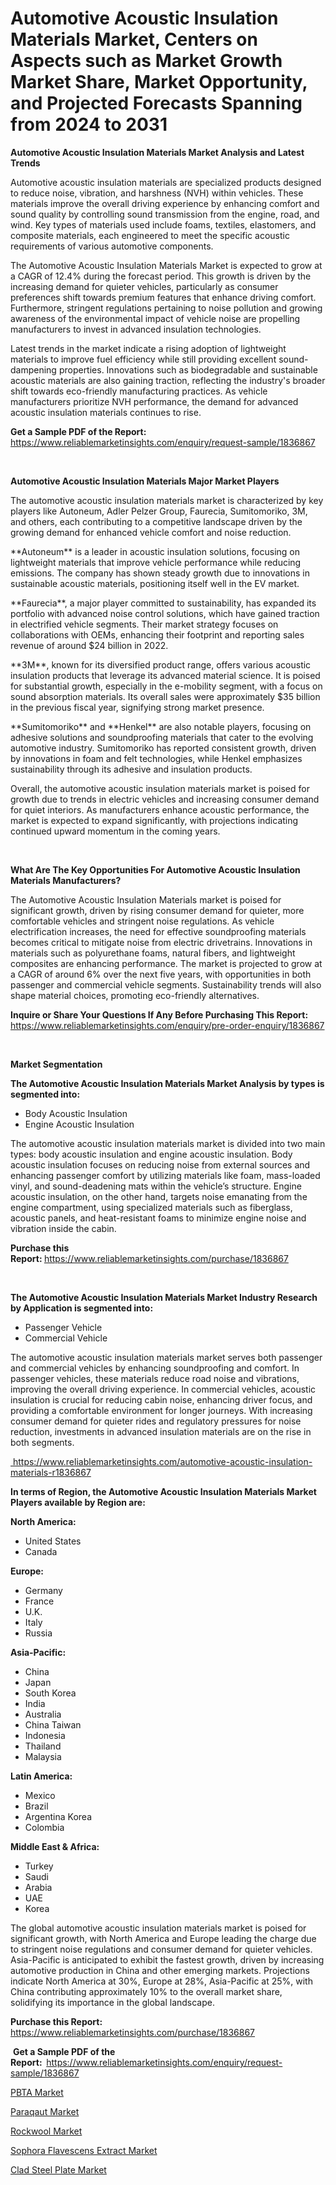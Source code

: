 <p><h1>Automotive Acoustic Insulation Materials Market, Centers on Aspects such as Market Growth Market Share, Market Opportunity, and Projected Forecasts Spanning from 2024 to 2031</h1></p><p><strong>Automotive Acoustic Insulation Materials Market Analysis and Latest Trends</strong></p>
<p><p>Automotive acoustic insulation materials are specialized products designed to reduce noise, vibration, and harshness (NVH) within vehicles. These materials improve the overall driving experience by enhancing comfort and sound quality by controlling sound transmission from the engine, road, and wind. Key types of materials used include foams, textiles, elastomers, and composite materials, each engineered to meet the specific acoustic requirements of various automotive components.</p><p>The Automotive Acoustic Insulation Materials Market is expected to grow at a CAGR of 12.4% during the forecast period. This growth is driven by the increasing demand for quieter vehicles, particularly as consumer preferences shift towards premium features that enhance driving comfort. Furthermore, stringent regulations pertaining to noise pollution and growing awareness of the environmental impact of vehicle noise are propelling manufacturers to invest in advanced insulation technologies. </p><p>Latest trends in the market indicate a rising adoption of lightweight materials to improve fuel efficiency while still providing excellent sound-dampening properties. Innovations such as biodegradable and sustainable acoustic materials are also gaining traction, reflecting the industry's broader shift towards eco-friendly manufacturing practices. As vehicle manufacturers prioritize NVH performance, the demand for advanced acoustic insulation materials continues to rise.</p></p>
<p><strong>Get a Sample PDF of the Report:&nbsp;</strong> <a href="https://www.reliablemarketinsights.com/enquiry/request-sample/1836867?utm_campaign=1580&utm_medium=2&utm_source=Github&utm_content=ia&utm_term=16102024&utm_id=automotive-acoustic-insulation-materials">https://www.reliablemarketinsights.com/enquiry/request-sample/1836867</a></p>
<p>&nbsp;</p>
<p><strong>Automotive Acoustic Insulation Materials Major Market Players</strong></p>
<p><p>The automotive acoustic insulation materials market is characterized by key players like Autoneum, Adler Pelzer Group, Faurecia, Sumitomoriko, 3M, and others, each contributing to a competitive landscape driven by the growing demand for enhanced vehicle comfort and noise reduction.</p><p>**Autoneum** is a leader in acoustic insulation solutions, focusing on lightweight materials that improve vehicle performance while reducing emissions. The company has shown steady growth due to innovations in sustainable acoustic materials, positioning itself well in the EV market.</p><p>**Faurecia**, a major player committed to sustainability, has expanded its portfolio with advanced noise control solutions, which have gained traction in electrified vehicle segments. Their market strategy focuses on collaborations with OEMs, enhancing their footprint and reporting sales revenue of around $24 billion in 2022.</p><p>**3M**, known for its diversified product range, offers various acoustic insulation products that leverage its advanced material science. It is poised for substantial growth, especially in the e-mobility segment, with a focus on sound absorption materials. Its overall sales were approximately $35 billion in the previous fiscal year, signifying strong market presence.</p><p>**Sumitomoriko** and **Henkel** are also notable players, focusing on adhesive solutions and soundproofing materials that cater to the evolving automotive industry. Sumitomoriko has reported consistent growth, driven by innovations in foam and felt technologies, while Henkel emphasizes sustainability through its adhesive and insulation products.</p><p>Overall, the automotive acoustic insulation materials market is poised for growth due to trends in electric vehicles and increasing consumer demand for quiet interiors. As manufacturers enhance acoustic performance, the market is expected to expand significantly, with projections indicating continued upward momentum in the coming years.</p></p>
<p>&nbsp;</p>
<p><strong>What Are The Key Opportunities For Automotive Acoustic Insulation Materials Manufacturers?</strong></p>
<p><p>The Automotive Acoustic Insulation Materials market is poised for significant growth, driven by rising consumer demand for quieter, more comfortable vehicles and stringent noise regulations. As vehicle electrification increases, the need for effective soundproofing materials becomes critical to mitigate noise from electric drivetrains. Innovations in materials such as polyurethane foams, natural fibers, and lightweight composites are enhancing performance. The market is projected to grow at a CAGR of around 6% over the next five years, with opportunities in both passenger and commercial vehicle segments. Sustainability trends will also shape material choices, promoting eco-friendly alternatives.</p></p>
<p><strong>Inquire or Share Your Questions If Any Before Purchasing This Report:</strong> <a href="https://www.reliablemarketinsights.com/enquiry/pre-order-enquiry/1836867?utm_campaign=1580&utm_medium=2&utm_source=Github&utm_content=ia&utm_term=16102024&utm_id=automotive-acoustic-insulation-materials">https://www.reliablemarketinsights.com/enquiry/pre-order-enquiry/1836867</a></p>
<p>&nbsp;</p>
<p><strong>Market Segmentation</strong></p>
<p><strong>The Automotive Acoustic Insulation Materials Market Analysis by types is segmented into:</strong></p>
<p><ul><li>Body Acoustic Insulation</li><li>Engine Acoustic Insulation</li></ul></p>
<p><p>The automotive acoustic insulation materials market is divided into two main types: body acoustic insulation and engine acoustic insulation. Body acoustic insulation focuses on reducing noise from external sources and enhancing passenger comfort by utilizing materials like foam, mass-loaded vinyl, and sound-deadening mats within the vehicle’s structure. Engine acoustic insulation, on the other hand, targets noise emanating from the engine compartment, using specialized materials such as fiberglass, acoustic panels, and heat-resistant foams to minimize engine noise and vibration inside the cabin.</p></p>
<p><strong>Purchase this Report:&nbsp;</strong><a href="https://www.reliablemarketinsights.com/purchase/1836867?utm_campaign=1580&utm_medium=2&utm_source=Github&utm_content=ia&utm_term=16102024&utm_id=automotive-acoustic-insulation-materials">https://www.reliablemarketinsights.com/purchase/1836867</a></p>
<p>&nbsp;</p>
<p><strong>The Automotive Acoustic Insulation Materials Market Industry Research by Application is segmented into:</strong></p>
<p><ul><li>Passenger Vehicle</li><li>Commercial Vehicle</li></ul></p>
<p><p>The automotive acoustic insulation materials market serves both passenger and commercial vehicles by enhancing soundproofing and comfort. In passenger vehicles, these materials reduce road noise and vibrations, improving the overall driving experience. In commercial vehicles, acoustic insulation is crucial for reducing cabin noise, enhancing driver focus, and providing a comfortable environment for longer journeys. With increasing consumer demand for quieter rides and regulatory pressures for noise reduction, investments in advanced insulation materials are on the rise in both segments.</p></p>
<p><a href="https://www.reliablemarketinsights.com/automotive-acoustic-insulation-materials-r1836867?utm_campaign=1580&utm_medium=2&utm_source=Github&utm_content=ia&utm_term=16102024&utm_id=automotive-acoustic-insulation-materials">&nbsp;https://www.reliablemarketinsights.com/automotive-acoustic-insulation-materials-r1836867</a></p>
<p><strong>In terms of Region, the Automotive Acoustic Insulation Materials Market Players available by Region are:</strong></p>
<p>
    <p> <strong> North America: </strong>
        <ul>
            <li>United States</li>
            <li>Canada</li>
        </ul>
        </p> 
    <p> <strong> Europe: </strong>
        <ul>
            <li>Germany</li>
            <li>France</li>
            <li>U.K.</li>
            <li>Italy</li>
            <li>Russia</li>
        </ul>
        </p> 
    <p> <strong> Asia-Pacific: </strong>
        <ul>
            <li>China</li>
            <li>Japan</li>
            <li>South Korea</li>
            <li>India</li>
            <li>Australia</li>
            <li>China Taiwan</li>
            <li>Indonesia</li>
            <li>Thailand</li>
            <li>Malaysia</li>
        </ul>
        </p> 
    <p> <strong> Latin America: </strong>
        <ul>
            <li>Mexico</li>
            <li>Brazil</li>
            <li>Argentina Korea</li>
            <li>Colombia</li>
        </ul>
        </p> 
    <p> <strong> Middle East & Africa: </strong>
        <ul>
            <li>Turkey</li>
            <li>Saudi</li>
            <li>Arabia</li>
            <li>UAE</li>
            <li>Korea</li>
        </ul>
    </p>
    </p>
<p><p>The global automotive acoustic insulation materials market is poised for significant growth, with North America and Europe leading the charge due to stringent noise regulations and consumer demand for quieter vehicles. Asia-Pacific is anticipated to exhibit the fastest growth, driven by increasing automotive production in China and other emerging markets. Projections indicate North America at 30%, Europe at 28%, Asia-Pacific at 25%, with China contributing approximately 10% to the overall market share, solidifying its importance in the global landscape.</p></p>
<p><strong>Purchase this Report: </strong><a href="https://www.reliablemarketinsights.com/purchase/1836867?utm_campaign=1580&utm_medium=2&utm_source=Github&utm_content=ia&utm_term=16102024&utm_id=automotive-acoustic-insulation-materials">https://www.reliablemarketinsights.com/purchase/1836867</a></p>
<p>&nbsp;<strong>Get a Sample PDF of the Report:&nbsp;&nbsp;</strong><a href="https://www.reliablemarketinsights.com/enquiry/request-sample/1836867?utm_campaign=1580&utm_medium=2&utm_source=Github&utm_content=ia&utm_term=16102024&utm_id=automotive-acoustic-insulation-materials">https://www.reliablemarketinsights.com/enquiry/request-sample/1836867</a></p>
<p><strong></strong></p>
<p><p><a href="https://www.linkedin.com/pulse/pbta-value-chain-analysis-from-raw-materials-end-user-applications-kgcrc?utm_campaign=1580&utm_medium=2&utm_source=Github&utm_content=ia&utm_term=16102024&utm_id=automotive-acoustic-insulation-materials">PBTA Market</a></p><p><a href="https://www.linkedin.com/pulse/paraqaut-market-growth-outlook-from-2024-2031-projecting-142-cagr-2acec?utm_campaign=1580&utm_medium=2&utm_source=Github&utm_content=ia&utm_term=16102024&utm_id=automotive-acoustic-insulation-materials">Paraqaut Market</a></p><p><a href="https://www.linkedin.com/pulse/rockwool-market-share-size-trends-industry-analysis-report-mlklc?utm_campaign=1580&utm_medium=2&utm_source=Github&utm_content=ia&utm_term=16102024&utm_id=automotive-acoustic-insulation-materials">Rockwool Market</a></p><p><a href="https://www.linkedin.com/pulse/sophora-flavescens-extract-market-essentials-key-players-demand-m4d0c?utm_campaign=1580&utm_medium=2&utm_source=Github&utm_content=ia&utm_term=16102024&utm_id=automotive-acoustic-insulation-materials">Sophora Flavescens Extract Market</a></p><p><a href="https://www.linkedin.com/pulse/global-clad-steel-plate-market-trends-innovations-forward-looking-md3wc?utm_campaign=1580&utm_medium=2&utm_source=Github&utm_content=ia&utm_term=16102024&utm_id=automotive-acoustic-insulation-materials">Clad Steel Plate Market</a></p></p>